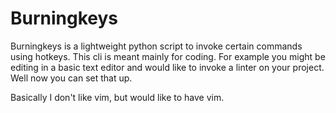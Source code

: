 # Burningkeys

Burningkeys is a lightweight python script to invoke certain commands using hotkeys. This cli is meant mainly for
coding. For example you might be editing in a basic text editor and would like to invoke a linter on your project. Well
now you can set that up.

Basically I don't like vim, but would like to have vim.